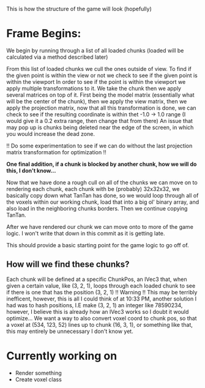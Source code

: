 This is how the structure of the game will look (hopefully)

# Frame Begins:

We begin by running through a list of all loaded chunks (loaded will be calculated via a method described later)

From this list of loaded chunks we cull the ones outside of view.
To find if the given point is within the view or not we check to see if the given point is within the viewport
In order to see if the point is within the viewport we apply multiple transformations to it.
We take the chunk then we apply several matrices on top of it. First being the model matrix (essentially what will be the center of the chunk),
then we apply the view matrix, then we apply the projection matrix, now that all this transformation is done, we can check to see if the
resulting coordinate is within thet -1.0 -> 1.0 range (I would give it a 0.2 extra range, then change that from there)
An issue that may pop up is chunks being deleted near the edge of the screen, in which you would increase the dead zone.

!! Do some experimentation to see if we can do without the last projection matrix transformation for optimization !!

**One final addition, if a chunk is blocked by another chunk, how we will do this, I don't know...**

Now that we have done a rough cull on all of the chunks we can move on to rendering each chunk, each chunk with be (probably) 32x32x32,
we basically copy down what TanTan has done, so we would loop through all of the voxels within our working chunk, load that into a big ol'
binary array, and also load in the neighboring chunks borders. Then we continue copying TanTan.

After we have rendered our chunk we can move onto to more of the game logic. I won't write that down in this commit as it is getting late.

This should provide a basic starting point for the game logic to go off of.

## How will we find these chunks?

Each chunk will be defined at a specific ChunkPos, an IVec3 that, when given a certain value, like (3, 2, 1), loops through each loaded chunk
to see if there is one that has the position (3, 2, 1)
!! Warning !! This may be terribly inefficent, however, this is all I could think of at 10:33 PM, another solution I had was to hash positions,
I.E make (3, 2, 1) an integer like 78590234, however, I believe this is already how an IVec3 works so I doubt it would optimize...
We want a way to also convert voxel coord to chunk pos, so that a voxel at (534, 123, 52) lines up to chunk (16, 3, 1), or something like that,
this may entirely be unnecessary I don't know yet.

# Currently working on

- Render something
- Create voxel class